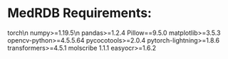 # MedRDB Requirements:
torch\n
numpy>=1.19.5\n
pandas>=1.2.4
Pillow==9.5.0
matplotlib>=3.5.3
opencv-python>=4.5.5.64
pycocotools>=2.0.4
pytorch-lightning>=1.8.6
transformers>=4.5.1
molscribe 1.1.1
easyocr>=1.6.2
